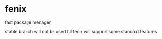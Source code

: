 # fenix
fast package menager

   
stable branch will not be used till fenix will support some standard features
